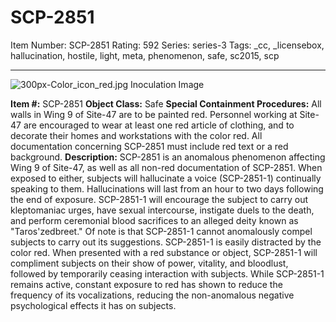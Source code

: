 # SCP-2851
Item Number: SCP-2851
Rating: 592
Series: series-3
Tags: _cc, _licensebox, hallucination, hostile, light, meta, phenomenon, safe, sc2015, scp

---

![300px-Color_icon_red.jpg](https://scp-wiki.wdfiles.com/local--files/scp-2851/300px-Color_icon_red.jpg)
Inoculation Image
  
**Item #:** SCP-2851
**Object Class:** Safe
**Special Containment Procedures:** All walls in Wing 9 of Site-47 are to be painted red. Personnel working at Site-47 are encouraged to wear at least one red article of clothing, and to decorate their homes and workstations with the color red. All documentation concerning SCP-2851 must include red text or a red background.
**Description:** SCP-2851 is an anomalous phenomenon affecting Wing 9 of Site-47, as well as all non-red documentation of SCP-2851. When exposed to either, subjects will hallucinate a voice (SCP-2851-1) continually speaking to them. Hallucinations will last from an hour to two days following the end of exposure.
SCP-2851-1 will encourage the subject to carry out kleptomaniac urges, have sexual intercourse, instigate duels to the death, and perform ceremonial blood sacrifices to an alleged deity known as "Taros'zedbreet." Of note is that SCP-2851-1 cannot anomalously compel subjects to carry out its suggestions.
SCP-2851-1 is easily distracted by the color red. When presented with a red substance or object, SCP-2851-1 will compliment subjects on their show of power, vitality, and bloodlust, followed by temporarily ceasing interaction with subjects. While SCP-2851-1 remains active, constant exposure to red has shown to reduce the frequency of its vocalizations, reducing the non-anomalous negative psychological effects it has on subjects.
  